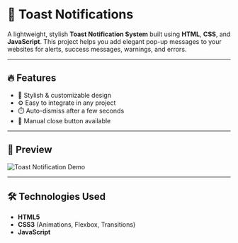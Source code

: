 # 🚀 Toast Notifications

A lightweight, stylish **Toast Notification System** built using **HTML**, **CSS**, and **JavaScript**. This project helps you add elegant pop-up messages to your websites for alerts, success messages, warnings, and errors.

---

## 🔥 Features

- 🎨 Stylish & customizable design
- ⚙️ Easy to integrate in any project
- ⏱️ Auto-dismiss after a few seconds
- 🛑 Manual close button available

---

## 📸 Preview

![Toast Notification Demo]( https://asimali-dev.github.io/toast-notifications/)

---

## 🛠️ Technologies Used

- **HTML5**  
- **CSS3** (Animations, Flexbox, Transitions)  
- **JavaScript**

